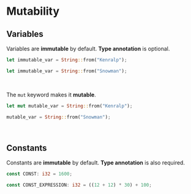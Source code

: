 # Mutability
## Variables
Variables are **immutable** by default. **Type annotation** is optional.
```rust
let immutable_var = String::from("Kenralp");

let immutable_var = String::from("Snowman");
```
</br>

The `mut` keyword makes it **mutable**.
```rust
let mut mutable_var = String::from("Kenralp");

mutable_var = String::from("Snowman");
```
</br>

## Constants
Constants are **immutable** by default. **Type annotation** is also required.
```rust
const CONST: i32 = 1600;

const CONST_EXPRESSION: i32 = ((12 + 12) * 30) + 100;
```

</br>
